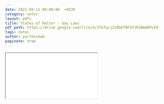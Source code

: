 ```yaml
---
date: 2021-09-11 00:00:00  +0530
category: notes
layout: pdfs
title: States of Matter - Gas Laws
pdf_path: https://drive.google.com/file/d/1TeTacjZxRDEfNFSPJR1NmADPLk91MCd0/preview?usp=sharing
tags: notes
author: parthnikam
paginate: true
---
```


<iframe class="embed-pdf" src="{{ page.pdf_path }}#toolbar=0" seamless="seamless" scrolling="no" style="overflow:hidden"></iframe>
